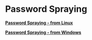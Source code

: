 # Password Spraying

[ **Password Spraying - from Linux**](Password%20Spraying%2049a2cffcd8194d828cc2536bee93f783/Password%20Spraying%20-%20from%20Linux%209f04af036714482cb2d51ff0a16807c2.md)

[**Password Spraying - from Windows**](Password%20Spraying%2049a2cffcd8194d828cc2536bee93f783/Password%20Spraying%20-%20from%20Windows%201fc2c337f024476f98f7cd0992ca32b7.md)
